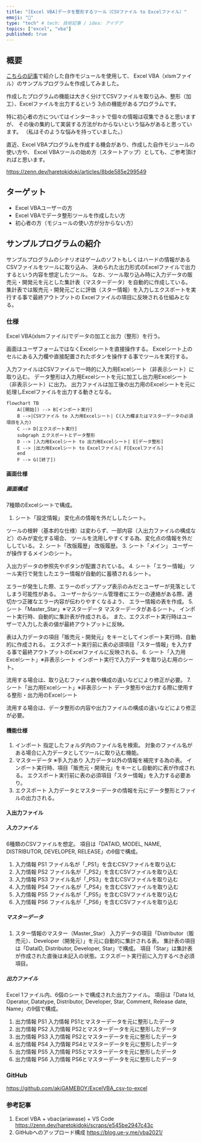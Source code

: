 ```yaml
---
title: "[Excel VBA]データを整形するツール（CSVファイル to Excelファイル）"
emoji: "🔄"
type: "tech" # tech: 技術記事 / idea: アイデア
topics: ["excel", "vba"]
published: true
---
```


## 概要
[こちらの記事](https://zenn.dev/haretokidoki/articles/8bde585e299549)で紹介した自作モジュールを使用して、
Excel VBA（xlsmファイル）のサンプルプログラムを作成してみました。

作成したプログラムの機能は大きく分けてCSVファイルを取り込み、整形（加工）、Excelファイルを出力するという
3点の機能があるプログラムです。

特に初心者の方についてはインターネットで個々の情報は収集できると思いますが、
その後の集約して実装する方法がわからないという悩みがあると思っています。
（私はそのような悩みを持っていました。）

直近、Excel VBAプログラムを作成する機会があり、作成した自作モジュールの使い方や、
Excel VBAツールの始め方（スタートアップ）としても、ご参考頂ければと思います。

https://zenn.dev/haretokidoki/articles/8bde585e299549

## ターゲット
- Excel VBAユーザーの方
- Excel VBAでデータ整形ツールを作成したい方
- 初心者の方（モジュールの使い方が分からない方）
## サンプルプログラムの紹介
サンプルプログラムのシナリオはゲームのソフトもしくはハードの情報があるCSVファイルをツールに取り込み、
決められた出力形式のExcelファイルで出力するという内容を想定したツール。
なお、ツール取り込み時に入力データの販売元・開発元を元とした集計表（マスターデータ）を自動的に作成している。
集計表では販売元・開発元ごとに評価（スター情報）を入力しエクスポートを実行する事で最終アウトプットの
Excelファイルの項目に反映される仕組みとなる。
### 仕様
Excel VBA(xlsmファイル)でデータの加工と出力（整形）を行う。

画面はユーザフォームではなくExcelシートを直接操作する。
Excelシート上のセルにある入力欄や直接配置されたボタンを操作する事でツールを実行する。

入力ファイルはCSVファイルで一時的に入力用Excelシート（非表示シート）に取り込む。
データ整形は入力用Excelシートを元に加工し出力用Excelシート（非表示シート）に出力。
出力ファイルは加工後の出力用のExcelシートを元に処理しExcelファイルを出力する動きとなる。
```mermaid
flowchart TB
    A([開始]) --> B[インポート実行]
    B -->|CSVファイル to 入力用Excelシート| C(入力欄またはマスターデータの必須項目を入力)
    C --> D[エクスポート実行]
    subgraph エクスポートとデータ整形
    D --> |入力用Excelシート to 出力用Excelシート| E[データ整形]
    E --> |出力用Excelシート to Excelファイル| F[Excelファイル]
    end
    F --> G([終了])
```
#### 画面仕様
##### 画面構成
7種類のExcelシートで構成。
1. シート「設定情報」
変化点の情報を外だししたシート。

ツールの根幹（基本的な仕様）は変わらず、一部内容（入出力ファイルの構成など）のみが変化する場合、
ツールを流用しやすくする為、変化点の情報を外だししている。
2. シート「改版履歴」
改版履歴。
3. シート「メイン」
ユーザーが操作するメインのシート。

入出力データの参照先やボタンが配置されている。
4. シート「エラー情報」
ツール実行で発生したエラー情報が自動的に蓄積されるシート。

エラーが発生した際、エラーのポップアップ表示のみだとユーザーが見落としてしまう可能性がある。
ユーザーからツール管理者にエラーの連絡がある際、適切かつ正確なエラー内容が伝わりやすくなるよう、
エラー情報の表を作成。
5. シート「Master_Star」※マスターデータ
マスターデータがあるシート。
インポート実行時、自動的に集計表が作成される。
また、エクスポート実行時はユーザーで入力した表の値が最終アウトプットに反映。

表は入力データの項目「販売元・開発元」をキーとしてインポート実行時、自動的に作成される。
エクスポート実行前に表の必須項目「スター情報」を入力する事で最終アウトプットのExcelファイルに反映される。
6. シート「入力用Excelシート」※非表示シート
インポート実行で入力データを取り込む用のシート。

流用する場合は、取り込むファイル数や構成の違いなどにより修正が必要。
7. シート「出力用Excelシート」※非表示シート
データ整形や出力する際に使用する整形・出力用のExcelシート

流用する場合は、データ整形の内容や出力ファイルの構成の違いなどにより修正が必要。
#### 機能仕様
1. インポート
指定したフォルダ内のファイル名を検索。
対象のファイル名がある場合に入力データとしてツールに取り込む機能。
2. マスターデータ ※手入力あり
入力データ以外の情報を補完する為の表。
インポート実行時、項目「販売元・開発元」をキーとし自動的に表が作成される。
エクスポート実行前に表の必須項目「スター情報」を入力する必要あり。
3. エクスポート
入力データとマスターデータの情報を元にデータ整形とファイルの出力される。
#### 入出力ファイル
##### 入力ファイル
6種類のCSVファイルを想定。
項目は「DATAID, MODEL, NAME, DISTRIBUTOR, DEVELOPER, RELEASE」の6個で構成。
1. 入力情報 PS1
ファイル名が「_PS1」を含むCSVファイルを取り込む
2. 入力情報 PS2
ファイル名が「_PS2」を含むCSVファイルを取り込む
3. 入力情報 PS3
ファイル名が「_PS3」を含むCSVファイルを取り込む
4. 入力情報 PS4
ファイル名が「_PS4」を含むCSVファイルを取り込む
5. 入力情報 PS5
ファイル名が「_PS5」を含むCSVファイルを取り込む
6. 入力情報 PS6
ファイル名が「_PS6」を含むCSVファイルを取り込む
##### マスターデータ
1. スター情報のマスター（Master_Star）
入力データの項目「Distributor（販売元）、Developer（開発元）」を元に自動的に集計される表。
集計表の項目は「DataID, Distributor, Developer, Star」で構成。
項目「Star」は集計表が作成された直後は未記入の状態。エクスポート実行前に入力するべき必須項目。
##### 出力ファイル
Excel 1ファイル内、6個のシートで構成された出力ファイル。
項目は「Data Id, Operator, Datatype, Distributor, Developer, Star, Comment, Release date, Name」の9個で構成。
1. 出力情報 PS1
入力情報 PS1とマスターデータを元に整形したデータ
2. 出力情報 PS2
入力情報 PS2とマスターデータを元に整形したデータ
3. 出力情報 PS3
入力情報 PS2とマスターデータを元に整形したデータ
4. 出力情報 PS4
入力情報 PS4とマスターデータを元に整形したデータ
5. 出力情報 PS5
入力情報 PS5とマスターデータを元に整形したデータ
6. 出力情報 PS6
入力情報 PS6とマスターデータを元に整形したデータ
### GitHub
https://github.com/akiGAMEBOY/ExcelVBA_csv-to-excel
### 参考記事
1. Excel VBA + vbac(ariawase) + VS Code
https://zenn.dev/haretokidoki/scraps/e545be2947c43c
2. GitHubへのアップロード構成
https://blog.ue-y.me/vba2021/
